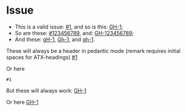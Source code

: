 # Issue

* This is a valid issue: [#1](https://github.com/wooorm/remark/issues/1), and so is this: [GH-1](https://github.com/wooorm/remark/issues/1);
* So are these: [#123456789](https://github.com/wooorm/remark/issues/123456789), and: [GH-123456789](https://github.com/wooorm/remark/issues/123456789);
* And these: [gH-1](https://github.com/wooorm/remark/issues/1), [Gh-1](https://github.com/wooorm/remark/issues/1), and [gh-1](https://github.com/wooorm/remark/issues/1).

These will always be a header in pedantic mode (remark requires initial spaces for ATX-headings)
[#1](https://github.com/wooorm/remark/issues/1)

Or here

```
#1
```

But these will always work:
[GH-1](https://github.com/wooorm/remark/issues/1)

Or here
[GH-1](https://github.com/wooorm/remark/issues/1)
